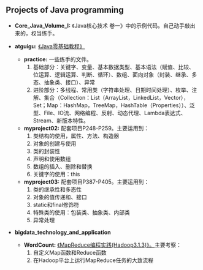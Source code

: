 ## Projects of Java programming

- **Core_Java_Volume_I:** 《Java核心技术 卷一》中的示例代码。自己动手敲出来的，权当练手。

- **atguigu:** [《Java零基础教程》](https://www.bilibili.com/video/BV1Kb411W75N)
    - **practice:** 一些练手的文件。
        1. 基础部分：关键字、变量、基本数据类型、基本语法（赋值、比较、位运算、逻辑运算、判断、循环）、数组、面向对象（封装、继承、多态、抽象类、接口）、异常
        2. 进阶部分：多线程、常用类（字符串处理、日期时间处理）、枚举、注解、集合（Collection：List（ArrayList，LinkedList，Vector），Set；Map：HashMap，TreeMap，HashTable（Properties））、泛型、File、IO流、网络编程、反射、动态代理、Lambda表达式、Stream、新版本特性。
    - **myproject02:** 配套项目P248-P259。主要运用到：
        1. 类结构的使用，属性、方法、构造器
        2. 对象的创建与使用
        3. 类的封装性
        4. 声明和使用数组
        5. 数组的插入、删除和替换
        6. 关键字的使用：this
    - **myproject03:** 配套项目P387-P405。主要运用到：
        1. 类的继承性和多态性
        2. 对象的值传递和、接口
        3. static和final修饰符
        4. 特殊类的使用：包装类、抽象类、内部类
        5. 异常处理

- **bigdata_technology_and_application**
    - **WordCount:** [《MapReduce编程实践(Hadoop3.1.3)》。](http://dblab.xmu.edu.cn/blog/2481-2/)主要考察：
        1. 自定义Map函数和Reduce函数
        2. 在Hadoop平台上运行MapReduce任务的大致流程